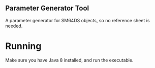 ## Parameter Generator Tool

A parameter generator for SM64DS objects, so no reference sheet is needed.

# Running
Make sure you have Java 8 installed, and run the executable.
